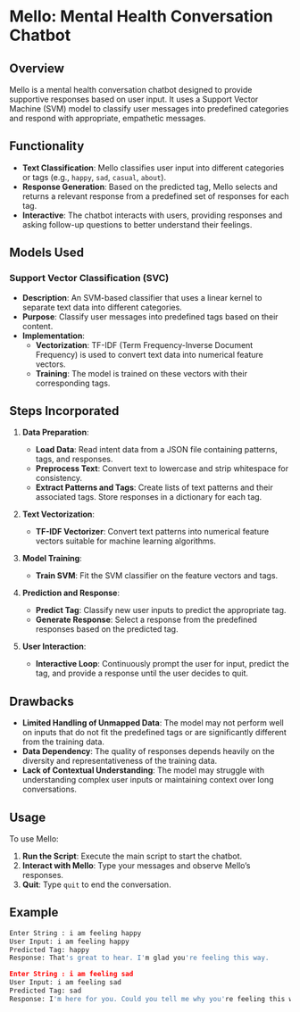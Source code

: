 # Mello: Mental Health Conversation Chatbot

## Overview

Mello is a mental health conversation chatbot designed to provide supportive responses based on user input. It uses a Support Vector Machine (SVM) model to classify user messages into predefined categories and respond with appropriate, empathetic messages.

## Functionality

- **Text Classification**: Mello classifies user input into different categories or tags (e.g., `happy`, `sad`, `casual`, `about`).
- **Response Generation**: Based on the predicted tag, Mello selects and returns a relevant response from a predefined set of responses for each tag.
- **Interactive**: The chatbot interacts with users, providing responses and asking follow-up questions to better understand their feelings.

## Models Used

### **Support Vector Classification (SVC)**

- **Description**: An SVM-based classifier that uses a linear kernel to separate text data into different categories.
- **Purpose**: Classify user messages into predefined tags based on their content.
- **Implementation**: 
  - **Vectorization**: TF-IDF (Term Frequency-Inverse Document Frequency) is used to convert text data into numerical feature vectors.
  - **Training**: The model is trained on these vectors with their corresponding tags.

## Steps Incorporated

1. **Data Preparation**:
   - **Load Data**: Read intent data from a JSON file containing patterns, tags, and responses.
   - **Preprocess Text**: Convert text to lowercase and strip whitespace for consistency.
   - **Extract Patterns and Tags**: Create lists of text patterns and their associated tags. Store responses in a dictionary for each tag.

2. **Text Vectorization**:
   - **TF-IDF Vectorizer**: Convert text patterns into numerical feature vectors suitable for machine learning algorithms.

3. **Model Training**:
   - **Train SVM**: Fit the SVM classifier on the feature vectors and tags.

4. **Prediction and Response**:
   - **Predict Tag**: Classify new user inputs to predict the appropriate tag.
   - **Generate Response**: Select a response from the predefined responses based on the predicted tag.

5. **User Interaction**:
   - **Interactive Loop**: Continuously prompt the user for input, predict the tag, and provide a response until the user decides to quit.

## Drawbacks

- **Limited Handling of Unmapped Data**: The model may not perform well on inputs that do not fit the predefined tags or are significantly different from the training data.
- **Data Dependency**: The quality of responses depends heavily on the diversity and representativeness of the training data.
- **Lack of Contextual Understanding**: The model may struggle with understanding complex user inputs or maintaining context over long conversations.



## Usage

To use Mello:

1. **Run the Script**: Execute the main script to start the chatbot.
2. **Interact with Mello**: Type your messages and observe Mello’s responses.
3. **Quit**: Type `quit` to end the conversation.

## Example

```python
Enter String : i am feeling happy
User Input: i am feeling happy
Predicted Tag: happy
Response: That's great to hear. I'm glad you're feeling this way.

Enter String : i am feeling sad
User Input: i am feeling sad
Predicted Tag: sad
Response: I'm here for you. Could you tell me why you're feeling this way?
